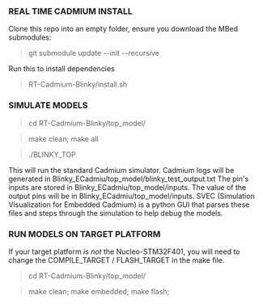 ### REAL TIME CADMIUM INSTALL ###

Clone this repo into an empty folder, ensure you download the MBed submodules:

> git submodule update --init --recursive

Run this to install dependencies

> RT-Cadmium-Blinky/install.sh

### SIMULATE MODELS ###

> cd RT-Cadmium-Blinky/top_model/

> make clean; make all

> ./BLINKY_TOP

This will run the standard Cadmium simulator. Cadmium logs will be generated in Blinky_ECadmiu/top_model/blinky_test_output.txt
The pin's inputs are stored in Blinky_ECadmiu/top_model/inputs. The value of the output pins will be in Blinky_ECadmiu/top_model/inputs.
SVEC (Simulation Visualization for Embedded Cadmium) is a python GUI that parses these files and steps through the simulation to help debug the models.


### RUN MODELS ON TARGET PLATFORM ###

If your target platform *is not* the Nucleo-STM32F401, you will need to change the COMPILE_TARGET / FLASH_TARGET in the make file.

> cd RT-Cadmium-Blinky/top_model/

> make clean; make embedded; make flash;

